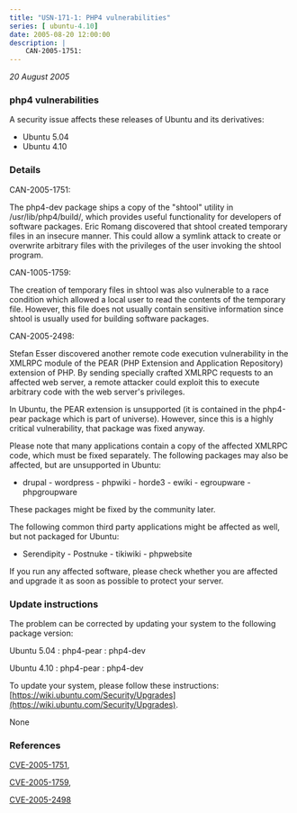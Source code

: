 ```yaml
---
title: "USN-171-1: PHP4 vulnerabilities"
series: [ ubuntu-4.10]
date: 2005-08-20 12:00:00
description: |
    CAN-2005-1751:
--- 
```

 
 

*20 August 2005*

### php4 vulnerabilities

A security issue affects these releases of Ubuntu and its derivatives:

* Ubuntu 5.04
* Ubuntu 4.10

### Details

CAN-2005-1751:

 The php4-dev package ships a copy of the &quot;shtool&quot; utility in /usr/lib/php4/build/, which provides useful functionality for developers of software packages. Eric Romang discovered that shtool created temporary files in an insecure manner. This could allow a symlink attack to create or overwrite arbitrary files with the privileges of the user invoking the shtool program.

CAN-1005-1759:

 The creation of temporary files in shtool was also vulnerable to a race condition which allowed a local user to read the contents of the temporary file. However, this file does not usually contain sensitive information since shtool is usually used for building software packages.

CAN-2005-2498:

 Stefan Esser discovered another remote code execution vulnerability in the XMLRPC module of the PEAR (PHP Extension and Application Repository) extension of PHP. By sending specially crafted XMLRPC requests to an affected web server, a remote attacker could exploit this to execute arbitrary code with the web server&#39;s privileges.

 In Ubuntu, the PEAR extension is unsupported (it is contained in the php4-pear package which is part of universe). However, since this is a highly critical vulnerability, that package was fixed anyway.

 Please note that many applications contain a copy of the affected XMLRPC code, which must be fixed separately. The following packages may also be affected, but are unsupported in Ubuntu:

 - drupal - wordpress - phpwiki - horde3 - ewiki - egroupware - phpgroupware

 These packages might be fixed by the community later.

 The following common third party applications might be affected as well, but not packaged for Ubuntu:

 - Serendipity - Postnuke - tikiwiki - phpwebsite

 If you run any affected software, please check whether you are affected and upgrade it as soon as possible to protect your server.

### Update instructions

The problem can be corrected by updating your system to the following package version:

Ubuntu 5.04
 : php4-pear 
 : php4-dev 

Ubuntu 4.10
 : php4-pear 
 : php4-dev 

To update your system, please follow these instructions: [https://wiki.ubuntu.com/Security/Upgrades](https://wiki.ubuntu.com/Security/Upgrades).

None

### References

 
 [CVE-2005-1751](http://people.ubuntu.com/~ubuntu-security/cve/CVE-2005-1751), 

 [CVE-2005-1759](http://people.ubuntu.com/~ubuntu-security/cve/CVE-2005-1759), 

 [CVE-2005-2498](http://people.ubuntu.com/~ubuntu-security/cve/CVE-2005-2498)
 

